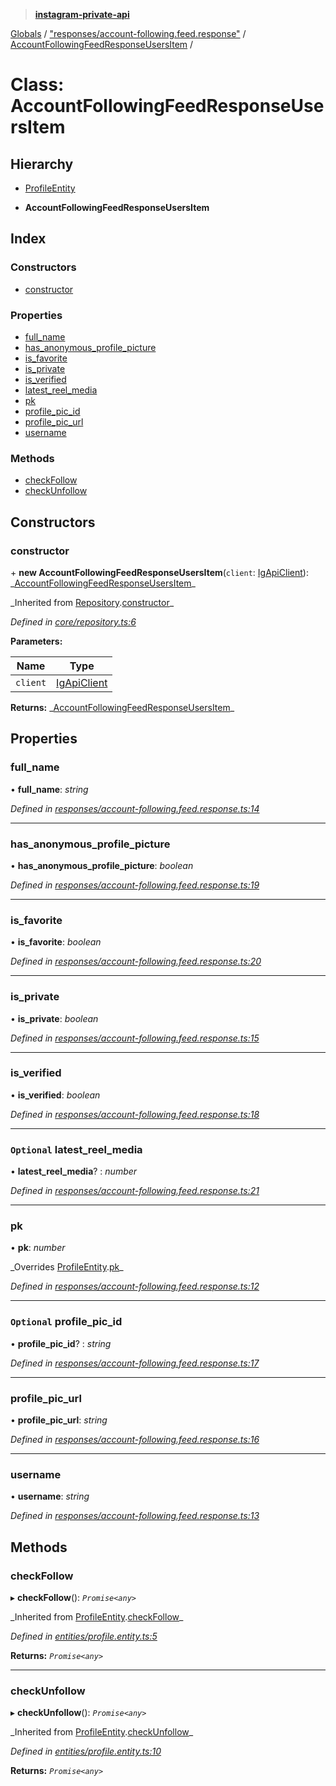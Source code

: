 > **[instagram-private-api](../README.md)**

[Globals](../README.md) / ["responses/account-following.feed.response"](../modules/_responses_account_following_feed_response_.md) / [AccountFollowingFeedResponseUsersItem](_responses_account_following_feed_response_.accountfollowingfeedresponseusersitem.md) /

# Class: AccountFollowingFeedResponseUsersItem

## Hierarchy

- [ProfileEntity](_entities_profile_entity_.profileentity.md)

- **AccountFollowingFeedResponseUsersItem**

## Index

### Constructors

- [constructor](_responses_account_following_feed_response_.accountfollowingfeedresponseusersitem.md#constructor)

### Properties

- [full_name](_responses_account_following_feed_response_.accountfollowingfeedresponseusersitem.md#full_name)
- [has_anonymous_profile_picture](_responses_account_following_feed_response_.accountfollowingfeedresponseusersitem.md#has_anonymous_profile_picture)
- [is_favorite](_responses_account_following_feed_response_.accountfollowingfeedresponseusersitem.md#is_favorite)
- [is_private](_responses_account_following_feed_response_.accountfollowingfeedresponseusersitem.md#is_private)
- [is_verified](_responses_account_following_feed_response_.accountfollowingfeedresponseusersitem.md#is_verified)
- [latest_reel_media](_responses_account_following_feed_response_.accountfollowingfeedresponseusersitem.md#optional-latest_reel_media)
- [pk](_responses_account_following_feed_response_.accountfollowingfeedresponseusersitem.md#pk)
- [profile_pic_id](_responses_account_following_feed_response_.accountfollowingfeedresponseusersitem.md#optional-profile_pic_id)
- [profile_pic_url](_responses_account_following_feed_response_.accountfollowingfeedresponseusersitem.md#profile_pic_url)
- [username](_responses_account_following_feed_response_.accountfollowingfeedresponseusersitem.md#username)

### Methods

- [checkFollow](_responses_account_following_feed_response_.accountfollowingfeedresponseusersitem.md#checkfollow)
- [checkUnfollow](_responses_account_following_feed_response_.accountfollowingfeedresponseusersitem.md#checkunfollow)

## Constructors

### constructor

\+ **new AccountFollowingFeedResponseUsersItem**(`client`: [IgApiClient](_core_client_.igapiclient.md)): _[AccountFollowingFeedResponseUsersItem](\_responses_account_following_feed_response_.accountfollowingfeedresponseusersitem.md)\_

_Inherited from [Repository](\_core_repository_.repository.md).[constructor](_core_repository_.repository.md#constructor)\_

_Defined in [core/repository.ts:6](https://github.com/realinstadude/instagram-private-api/blob/4ae8fec/src/core/repository.ts#L6)_

**Parameters:**

| Name     | Type                                        |
| -------- | ------------------------------------------- |
| `client` | [IgApiClient](_core_client_.igapiclient.md) |

**Returns:** _[AccountFollowingFeedResponseUsersItem](\_responses_account_following_feed_response_.accountfollowingfeedresponseusersitem.md)\_

## Properties

### full_name

• **full_name**: _string_

_Defined in [responses/account-following.feed.response.ts:14](https://github.com/realinstadude/instagram-private-api/blob/4ae8fec/src/responses/account-following.feed.response.ts#L14)_

---

### has_anonymous_profile_picture

• **has_anonymous_profile_picture**: _boolean_

_Defined in [responses/account-following.feed.response.ts:19](https://github.com/realinstadude/instagram-private-api/blob/4ae8fec/src/responses/account-following.feed.response.ts#L19)_

---

### is_favorite

• **is_favorite**: _boolean_

_Defined in [responses/account-following.feed.response.ts:20](https://github.com/realinstadude/instagram-private-api/blob/4ae8fec/src/responses/account-following.feed.response.ts#L20)_

---

### is_private

• **is_private**: _boolean_

_Defined in [responses/account-following.feed.response.ts:15](https://github.com/realinstadude/instagram-private-api/blob/4ae8fec/src/responses/account-following.feed.response.ts#L15)_

---

### is_verified

• **is_verified**: _boolean_

_Defined in [responses/account-following.feed.response.ts:18](https://github.com/realinstadude/instagram-private-api/blob/4ae8fec/src/responses/account-following.feed.response.ts#L18)_

---

### `Optional` latest_reel_media

• **latest_reel_media**? : _number_

_Defined in [responses/account-following.feed.response.ts:21](https://github.com/realinstadude/instagram-private-api/blob/4ae8fec/src/responses/account-following.feed.response.ts#L21)_

---

### pk

• **pk**: _number_

_Overrides [ProfileEntity](\_entities_profile_entity_.profileentity.md).[pk](_entities_profile_entity_.profileentity.md#pk)\_

_Defined in [responses/account-following.feed.response.ts:12](https://github.com/realinstadude/instagram-private-api/blob/4ae8fec/src/responses/account-following.feed.response.ts#L12)_

---

### `Optional` profile_pic_id

• **profile_pic_id**? : _string_

_Defined in [responses/account-following.feed.response.ts:17](https://github.com/realinstadude/instagram-private-api/blob/4ae8fec/src/responses/account-following.feed.response.ts#L17)_

---

### profile_pic_url

• **profile_pic_url**: _string_

_Defined in [responses/account-following.feed.response.ts:16](https://github.com/realinstadude/instagram-private-api/blob/4ae8fec/src/responses/account-following.feed.response.ts#L16)_

---

### username

• **username**: _string_

_Defined in [responses/account-following.feed.response.ts:13](https://github.com/realinstadude/instagram-private-api/blob/4ae8fec/src/responses/account-following.feed.response.ts#L13)_

## Methods

### checkFollow

▸ **checkFollow**(): _`Promise<any>`_

_Inherited from [ProfileEntity](\_entities_profile_entity_.profileentity.md).[checkFollow](_entities_profile_entity_.profileentity.md#checkfollow)\_

_Defined in [entities/profile.entity.ts:5](https://github.com/realinstadude/instagram-private-api/blob/4ae8fec/src/entities/profile.entity.ts#L5)_

**Returns:** _`Promise<any>`_

---

### checkUnfollow

▸ **checkUnfollow**(): _`Promise<any>`_

_Inherited from [ProfileEntity](\_entities_profile_entity_.profileentity.md).[checkUnfollow](_entities_profile_entity_.profileentity.md#checkunfollow)\_

_Defined in [entities/profile.entity.ts:10](https://github.com/realinstadude/instagram-private-api/blob/4ae8fec/src/entities/profile.entity.ts#L10)_

**Returns:** _`Promise<any>`_
